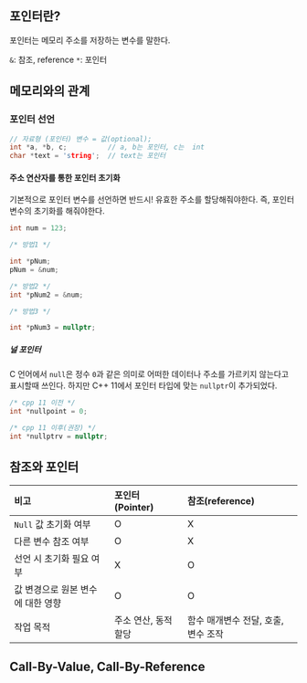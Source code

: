 ## 포인터란?

포인터는 메모리 주소를 저장하는 변수를 말한다.

`&`: 참조, reference
`*`: 포인터

## 메모리와의 관계




### 포인터 선언
```cpp
// 자료형 (포인터) 변수 = 값(optional); 
int *a, *b, c;          // a, b는 포인터, c는  int
char *text = 'string';  // text는 포인터
```

#### 주소 연산자를 통한 포인터 초기화
기본적으로 포인터 변수를 선언하면 반드시! 유효한 주소를 할당해줘야한다. 즉, 포인터 변수의 초기화를 해줘야한다.
```cpp
int num = 123;

/* 방법1 */

int *pNum;
pNum = &num;

/* 방법2 */
int *pNum2 = &num;

/* 방법3 */

int *pNum3 = nullptr;
```

##### 널 포인터
C 언어에서 `null`은 정수 `0`과 같은 의미로 어떠한 데이터나 주소를 가르키지 않는다고 표시할때 쓰인다. 하지만 C++ 11에서 포인터 타입에 맞는 `nullptr`이 추가되었다.

```cpp
/* cpp 11 이전 */
int *nullpoint = 0; 

/* cpp 11 이후(권장) */
int *nullptrv = nullptr;
```


## 참조와 포인터

| 비고                              | **포인터(Pointer)**  | **참조(reference)**                 |
|:--------------------------------- |:-------------------- |:----------------------------------- |
| `Null`  값 초기화 여부            | O                    | X                                   |
| 다른 변수 참조 여부               | O                    | X                                   |
| 선언 시 초기화 필요 여부          | X                    | O                                   |
| 값 변경으로 원본 변수에 대한 영향 | O                    | O                                   |
| 작업 목적                         | 주소 연산, 동적 할당 | 함수 매개변수 전달, 호출, 변수 조작 |


## Call-By-Value, Call-By-Reference

```cpp
```